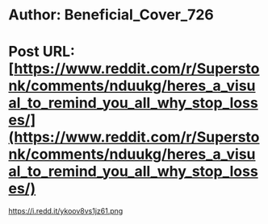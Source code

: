 # Author: Beneficial_Cover_726
# Post URL: [https://www.reddit.com/r/Superstonk/comments/nduukg/heres_a_visual_to_remind_you_all_why_stop_losses/](https://www.reddit.com/r/Superstonk/comments/nduukg/heres_a_visual_to_remind_you_all_why_stop_losses/)


https://i.redd.it/ykoov8vs1jz61.png